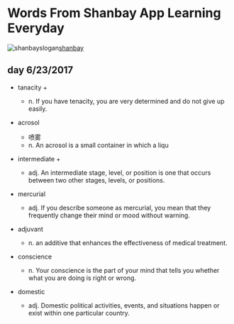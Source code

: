 Words From Shanbay App Learning Everyday
========================================

![shanbayslogan](https://static.baydn.com/static/img/logo_v4.png)[shanbay](https://www.shanbay.com)


day 6/23/2017
-------------

* tanacity
    + 
    + n. If you have tenacity, you are very determined and do not give up easily.

* acrosol
    + 喷雾
    + n. An acrosol is a small container in which a liqu

* intermediate
    +
    + adj. An intermediate stage, level, or position is one that occurs between two other stages,
           levels, or positions.
    
* mercurial
    + adj. If you describe someone as mercurial, you mean that they frequently change their mind
           or mood without warning.

* adjuvant
    + n. an additive that enhances the effectiveness of medical treatment.

* conscience
    + n. Your conscience is the part of your mind that tells you whether what you are doing is
         right or wrong.

* domestic
    + adj. Domestic political activities, events, and situations happen or exist within one 
           particular country.


<!-- vim: se ai si et ts=4 sw=4 ft=markdown ff=unix: --> 
